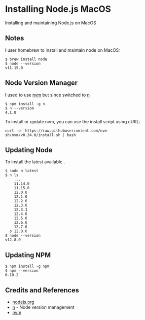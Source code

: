 # Installing Node.js MacOS

Installing and maintaining Node.js on MacOS

## Notes

I user homebrew to install and maintain node on MacOS:

```
$ brew install node
$ node --version
v11.15.0

```
## Node Version Manager

I used to use [nvm](https://github.com/nvm-sh/nvm)
but since switched to [n](https://github.com/tj/n)

```
$ npm install -g n
$ n --version
4.1.0
```

To install or update nvm, you can use the install script using cURL:

```
curl -o- https://raw.githubusercontent.com/nvm-sh/nvm/v0.34.0/install.sh | bash
```

## Updating Node

To install the latest available..

```
$ sudo n latest
$ n ls
    ...
    11.14.0
    11.15.0
    12.0.0
    12.1.0
    12.2.0
    12.3.0
    12.3.1
    12.4.0
    12.5.0
    12.6.0
    12.7.0
  ο 12.8.0
$ node --version
v12.8.0
```

## Updating NPM

```
$ npm install -g npm
$ npm --version
6.10.2
```

## Credits and References

* [nodejs.org](https://nodejs.org/en/)
* [n](https://github.com/tj/n) - Node version management
* [nvm](https://github.com/nvm-sh/nvm)
